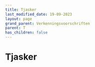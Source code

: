 ```yaml
---
title: Tjasker
last_modified_date: 19-09-2023
layout: page
grand_parent: Verkenningsvoorschriften
parent: T
has_children: false
---
```


Tjasker
=======

